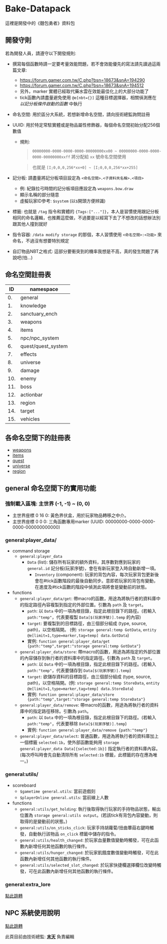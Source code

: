 # Bake-Datapack

這裡是開發中的《麵包勇者》資料包

## 開發守則

若為開發人員，請遵守以下開發規則:

* 撰寫每個函數時請一定要考量效能問題，若不會效能優先的寫法請先讀過這兩篇文章:
  * https://forum.gamer.com.tw/C.php?bsn=18673&snA=194290
  * https://forum.gamer.com.tw/C.php?bsn=18673&snA=194512
  * 另外，marker 實體已經取代藥水雲在效能最佳化上的大部分功能了
  * tick函數內請盡量避免使用 `@e[nbt={}]` 這種目標選擇器，相關偵測應在 _以記分板條件啟動的函數_ 中執行 
  
* 命名空間: 用於區分大系統，若想新增命名空間，請向技術總監詢問註冊

* UUID: 用於特定常駐實體或是物品屬性修飾器，每個命名空間初始分配256個數值
  * 規則:
    > `00000000-0000-0000-0000-00000000xx00 ~ 00000000-0000-0000-0000-00000000xxff` 將分配給 `xx` 號命名空間使用

    > 也就是 `[I;0,0,0,256*xx+0] ~ [I;0,0,0,256*xx+255]`

* 記分板: 請盡量將記分板項目設定為 `<命名空間>.<子資料夾名稱>.<項目>`

  * 例: 紀錄拉弓時間的記分板項目應設定為 `weapons.bow.draw`
  * 顯示名稱的部分隨意
  * 虛擬玩家ID參考: `$system` (以`$`開頭方便辨識)
 
* 標籤: 也就是 `/tag` 指令和實體的 `{Tags:["..."]}`，本人是習慣使用跟記分板相同的命名邏輯，也推薦這麼做，不過要是以經寫下去了不想改的話想辦法別跟其他人撞到就好

* 指令容器: `/data modify storage` 的那個，本人習慣使用 `<命名空間>:<功能>` 來命名，不過沒有想要特別規定

* 自訂物品NBT之格式: 這部分要衝突到的機率我想是不高，真的發生問題了再說吧(怕...)

## 命名空間註冊表
|ID |namespace          |
|---|-------------------|
|0. |general            |
|1. |knowledge          |
|2. |sanctuary_ench     |
|3. |weapons            |
|4. |items              |
|5. |npc/npc_system     |
|6. |quest/quest_system |
|7. |effects            |
|8. |universe           |
|9. |damage             |
|10.|enemy              |
|11.|boss               |
|12.|actionbar          |
|13.|region             |
|14.|target             |
|15.|vehicles           |

## 各命名空間下的註冊表

* [weapons](data/weapons/README.md)
* [items](data/items/README.md)
* [quest](data/quest/README.md)
* [universe](data/universe/README.md)
* [region](data/region/README.md)

## general 命名空間下的實用功能

### 強制載入區塊: 主世界 (-1, -1) ~ (0, 0)
* 主世界座標 0 16 0: 黃色界伏盒，用於玩家物品轉移之中介。
* 主世界座標 0 0 0: 三角函數專用marker (UUID: 00000000-0000-0000-0000-000000000000)

### general:player_data/
* command storage
  * `general:player_data`
    * `Data` (list): 儲存所有玩家的額外資料，其序數對應到玩家的 `general.id` 記分板(玩家序號)，會在有新玩家登入時自動新增一項。
      * `Inventory` (component): 玩家的背包內容，每次玩家背包更新後會在#tick函數階段的最後自動同步。意即若玩家的背包有變動，在進度及#tick函數的階段中偵測此項將會是變動前的狀態。
* functions
  * `general:player_data/get`: 帶macro的函數，用途為將執行者的資料庫中的指定路徑內容複製到指定的外部位置。引數為 `path` 及 `target`。
    * `path`: 以 `Data` 中的一項為根目錄，指定此根目錄下的路徑。(若輸入 `path:"temp"`，代表要複製 `Data[$(玩家序號)].temp` 的內容)
    * `target`: 要複製到的目標路徑，由三個部分組成 (type, source, path)，以空格隔開。 (例: `storage general:temp GotData`, `entity @e[limit=1,type=marker,tag=temp] data.GotData`)
    * 實例: `function general:player_data/get {path:"temp",target:"storage general:temp GotData"}`
  * `general:player_data/store`: 帶macro的函數，用途為將指定的外部位置的內容儲存到執行者的資料庫中的指定路徑。引數為 `path` 及 `target`。
    * `path`: 以 `Data` 中的一項為根目錄，指定此根目錄下的路徑。(若輸入 `path:"temp"`，代表要儲存到 `Data[$(玩家序號)].temp`)
    * `target`: 欲儲存資料的目標路徑，由三個部分組成 (type, source, path)，以空格隔開。(例: `storage general:temp StoreData`, `entity @e[limit=1,type=marker,tag=temp] data.StoreData`)
    * 實例: `function general:player_data/store {path:"temp",target:"storage general:temp StoreData"}`
  * `general:player_data/remove`: 帶macro的函數，用途為將執行者的資料庫中的指定路徑移除。引數為 `path`。
    * `path`: 以 `Data` 中的一項為根目錄，指定此根目錄下的路徑。(若輸入 `path:"temp"`，代表要移除 `Data[$(玩家序號)].temp`)
    * 實例: `function general:player_data/remove {path:"temp"}`
  * `general:player_data/select`: 普通函數，用途為將執行者的資料庫加上一個標籤 `selected:1b`，使外部函數能夠用 `storage general:player_data Data[{selected:1b}]` 指定執行者的資料庫內容。(每次呼叫時會先自動清除所有 `selected:1b` 標籤，此標籤的存在應為唯一。)

### general:utils/
* scoreboard
  * `$gametime general.utils`: 當前遊戲刻
  * `$playerOnline general.utils`: 當前線上人數
* functions
  * `general:utils/get_holding`: 執行後取得執行玩家的手持物品狀態，輸出位置為 `storage general:utils output`。(若該tick有背包內容變動，則取得的是變動前的狀態。)
  * `general:utils/on_sticks_click`: 玩家手持胡蘿蔔/扭曲蕈菇右鍵時觸發，自動執行該物品 `on_click` 標籤中儲存的指令。
  * `general:utils/health_changed`: 於玩家血量數值變動時觸發，可在此函數內新增任何其他函數的執行條件。
  * `general:utils/hunger_changed`: 於玩家飢餓度數值變動時觸發，可在此函數內新增任何其他函數的執行條件。
  * `general:utils/selected_slot_changed`: 於玩家快捷欄選擇欄位改變時觸發，可在此函數內新增任何其他函數的執行條件。

### general:extra_lore
[點此跳轉](data/general/functions/extra_lore/README.md)

## NPC 系統使用說明
[點此跳轉](data/npc/README.md)

此頁目前由技術總監: [__末天__](https://github.com/muotian) 負責編輯
